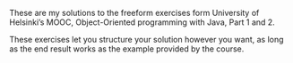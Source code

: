 These are my solutions to the freeform exercises
form University of Helsinki’s MOOC, Object-Oriented programming with Java, Part 1 and 2.

These exercises let you structure your solution however you want, as long as the end result works as the example provided by the course.
